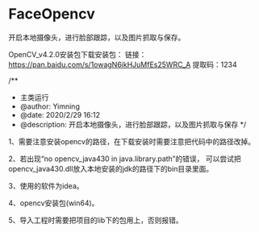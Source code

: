 # FaceOpencv
开启本地摄像头，进行脸部跟踪，以及图片抓取与保存。

OpenCV_v4.2.0安装包下载安装包： 链接：https://pan.baidu.com/s/1owagN6ikHJuMfEs25WRC_A    提取码：1234


/**
 * 主类运行
 * @author: Yimning
 * @date: 2020/2/29  16:12
 * @description: 开启本地摄像头，进行脸部跟踪，以及图片抓取与保存
 */


1、需要注意安装opencv的路径，在下载安装时需要注意把代码中的路径改掉。

2、若出现“no opencv_java430 in java.library.path”的错误，
   可以尝试把opencv_java430.dll放入本地安装的jdk的路径下的bin目录里面。
   
3、使用的软件为idea。

4、opencv安装包(win64)。

5、导入工程时需要把项目的lib下的包用上，否则报错。

